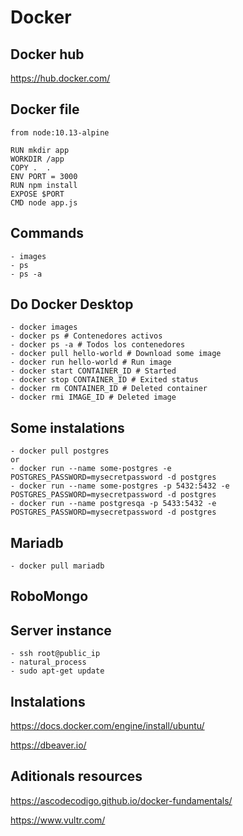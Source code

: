 # Docker

## Docker hub 

https://hub.docker.com/

## Docker file

```
from node:10.13-alpine

RUN mkdir app
WORKDIR /app
COPY .  .
ENV PORT = 3000
RUN npm install
EXPOSE $PORT
CMD node app.js
```

## Commands
    - images
    - ps
    - ps -a

## Do Docker Desktop
    - docker images 
    - docker ps # Contenedores activos
    - docker ps -a # Todos los contenedores
    - docker pull hello-world # Download some image
    - docker run hello-world # Run image
    - docker start CONTAINER_ID # Started
    - docker stop CONTAINER_ID # Exited status
    - docker rm CONTAINER_ID # Deleted container
    - docker rmi IMAGE_ID # Deleted image

## Some instalations
    - docker pull postgres
    or
    - docker run --name some-postgres -e POSTGRES_PASSWORD=mysecretpassword -d postgres
    - docker run --name some-postgres -p 5432:5432 -e POSTGRES_PASSWORD=mysecretpassword -d postgres
    - docker run --name postgresqa -p 5433:5432 -e POSTGRES_PASSWORD=mysecretpassword -d postgres

## Mariadb
    - docker pull mariadb
    

## RoboMongo

## Server instance
    - ssh root@public_ip
    - natural_process
    - sudo apt-get update

## Instalations 

https://docs.docker.com/engine/install/ubuntu/

https://dbeaver.io/

## Aditionals resources

https://ascodecodigo.github.io/docker-fundamentals/

https://www.vultr.com/

